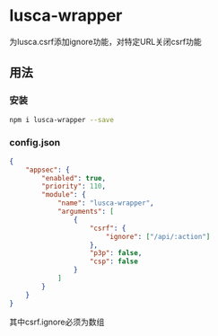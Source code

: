 # lusca-wrapper

为lusca.csrf添加ignore功能，对特定URL关闭csrf功能

## 用法

### 安装

```bash
npm i lusca-wrapper --save
```

### config.json

```json
{
    "appsec": {
        "enabled": true,
        "priority": 110,
        "module": {
            "name": "lusca-wrapper",
            "arguments": [
                {
                    "csrf": {
                        "ignore": ["/api/:action"]
                    },
                    "p3p": false,
                    "csp": false
                }
            ]
        }
    }
}
```

其中csrf.ignore必须为数组